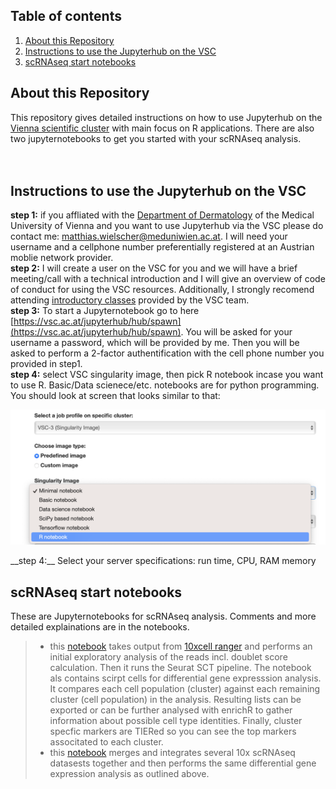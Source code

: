 ## Table of contents  
1. [About this Repository](#About-this-Repository)
2. [Instructions to use the Jupyterhub on the VSC](#Instructions-to-use-the-Jupyterhub-on-the-VSC)
3. [scRNAseq start notebooks](#scRNAseq-start-notebooks)

## About this Repository  
This repository gives detailed instructions on how to use Jupyterhub on the [Vienna scientific cluster](https://vsc.ac.at/home/) with main focus on R applications. There are also two jupyternotebooks to get you started with your scRNAseq analysis.  
<br/><br/>
## Instructions to use the Jupyterhub on the VSC  
__step 1:__  if you affliated with the [Department of Dermatology](https://www.meduniwien.ac.at/web/en/about-us/organisation/university-departments/department-of-dermatology/?L=3) of the Medical University of Vienna and you want to use Jupyterhub via the VSC please do contact me: matthias.wielscher@meduniwien.ac.at. I will need your username and a cellphone number preferentially registered at an Austrian moblie network provider.  
__step 2:__ I will create a user on the VSC for you and we will have a brief meeting/call with a technical introduction and I will give an overview of code of conduct for using the VSC resources. Additionally, I strongly recomend attending [introductory classes](https://vsc.ac.at/research/vsc-research-center/vsc-school-seminar/) provided by the VSC team.   
__step 3:__ To start a Jupyternotebook go to here [https://vsc.ac.at/jupyterhub/hub/spawn](https://vsc.ac.at/jupyterhub/hub/spawn). You will be asked for your username a password, which will be provided by me. Then you will be asked to perform a 2-factor authentification with the cell phone number you provided in step1.  
__step 4:__ select VSC singularity image, then pick R notebook incase you want to use R. Basic/Data scienece/etc. notebooks are for python programming. You should look at screen that looks similar to that:  

<p align="center">
  <img src="pics/Screenshot_start_page.png" width="650" alt="accessibility text">
</p>
__step 4:__ Select your server specifications: run time, CPU, RAM memory


## scRNAseq start notebooks  
These are Jupyternotebooks for scRNAseq analysis. Comments and more detailed explainations are in the notebooks.  
>* this [notebook](singleSAMPLE_scRNAseq.ipynb) takes output from [10xcell ranger](https://support.10xgenomics.com/single-cell-gene-expression/software/pipelines/latest/output/overview) and performs an initial exploratory analysis of the reads incl. doublet score calculation. Then it runs the Seurat SCT pipeline. The notebook als contains scirpt cells for differential gene expresssion analysis. It compares each cell population (cluster) against each remaining cluster (cell population) in the analysis. Resulting lists can be exported or can be further analysed with enrichR to gather information about possible cell type identities. Finally, cluster specfic markers are TIERed so you can see the top markers associtated to each cluster.
>* this [notebook](integrate_multiple10x_samples.ipynb) merges and integrates several 10x scRNAseq datasests together and then performs the same differential gene expression analysis as outlined above.  
